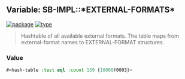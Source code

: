 ## Variable: SB-IMPL::\*EXTERNAL-FORMATS\*
[![package](https://img.shields.io/badge/Package-SB--IMPL-5f9ea0.svg?style=social&colorA=999999)](../) [![type](https://img.shields.io/badge/Type-Variable-5f9ea0.svg?style=social&colorA=999999)](../#variable) 

> Hashtable of all available external formats. The table maps from
> external-format names to EXTERNAL-FORMAT structures.

### Value
```cl
#<hash-table :test eql :count 159 {10000f0003}>
```
